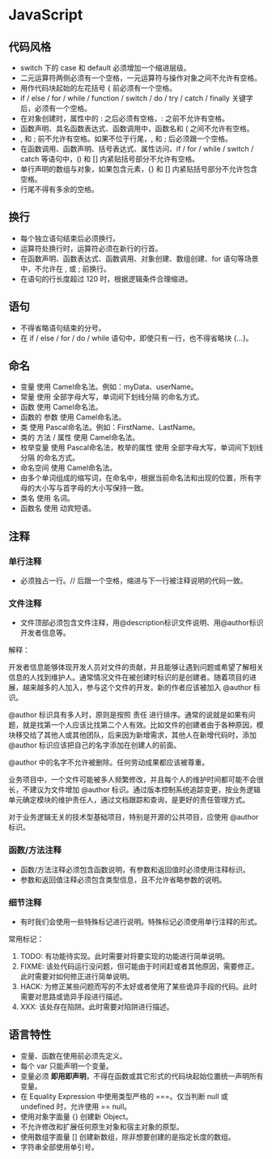 
# JavaScript

## 代码风格

- switch 下的 case 和 default 必须增加一个缩进层级。
- 二元运算符两侧必须有一个空格，一元运算符与操作对象之间不允许有空格。
- 用作代码块起始的左花括号 { 前必须有一个空格。
- if / else / for / while / function / switch / do / try / catch / finally 关键字后，必须有一个空格。
-  在对象创建时，属性中的 : 之后必须有空格，: 之前不允许有空格。
- 函数声明、具名函数表达式、函数调用中，函数名和 ( 之间不允许有空格。
- , 和 ; 前不允许有空格。如果不位于行尾，, 和 ; 后必须跟一个空格。
- 在函数调用、函数声明、括号表达式、属性访问、if / for / while / switch / catch 等语句中，() 和 [] 内紧贴括号部分不允许有空格。
- 单行声明的数组与对象，如果包含元素，{} 和 [] 内紧贴括号部分不允许包含空格。
- 行尾不得有多余的空格。

## 换行

- 每个独立语句结束后必须换行。
- 运算符处换行时，运算符必须在新行的行首。
- 在函数声明、函数表达式、函数调用、对象创建、数组创建、for 语句等场景中，不允许在 , 或 ; 前换行。
- 在语句的行长度超过 120 时，根据逻辑条件合理缩进。


## 语句

- 不得省略语句结束的分号。
- 在 if / else / for / do / while 语句中，即使只有一行，也不得省略块 {...}。

## 命名
 
- 变量 使用 Camel命名法。例如：myData、userName。
- 常量 使用 全部字母大写，单词间下划线分隔 的命名方式。
- 函数 使用 Camel命名法。
- 函数的 参数 使用 Camel命名法。
- 类 使用 Pascal命名法。例如：FirstName、LastName。
- 类的 方法 / 属性 使用 Camel命名法。
- 枚举变量 使用 Pascal命名法，枚举的属性 使用 全部字母大写，单词间下划线分隔 的命名方式。
- 命名空间 使用 Camel命名法。
- 由多个单词组成的缩写词，在命名中，根据当前命名法和出现的位置，所有字母的大小写与首字母的大小写保持一致。
- 类名 使用 名词。
- 函数名 使用 动宾短语。

## 注释

### 单行注释 

- 必须独占一行。// 后跟一个空格，缩进与下一行被注释说明的代码一致。

### 文件注释

- 文件顶部必须包含文件注释，用@description标识文件说明、用@author标识开发者信息等。

解释：

开发者信息能够体现开发人员对文件的贡献，并且能够让遇到问题或希望了解相关信息的人找到维护人。通常情况文件在被创建时标识的是创建者。随着项目的进展，越来越多的人加入，参与这个文件的开发，新的作者应该被加入 @author 标识。

@author 标识具有多人时，原则是按照 责任 进行排序。通常的说就是如果有问题，就是找第一个人应该比找第二个人有效。比如文件的创建者由于各种原因，模块移交给了其他人或其他团队，后来因为新增需求，其他人在新增代码时，添加 @author 标识应该把自己的名字添加在创建人的前面。

@author 中的名字不允许被删除。任何劳动成果都应该被尊重。

业务项目中，一个文件可能被多人频繁修改，并且每个人的维护时间都可能不会很长，不建议为文件增加 @author 标识。通过版本控制系统追踪变更，按业务逻辑单元确定模块的维护责任人，通过文档跟踪和查询，是更好的责任管理方式。

对于业务逻辑无关的技术型基础项目，特别是开源的公共项目，应使用 @author 标识。

### 函数/方法注释

- 函数/方法注释必须包含函数说明，有参数和返回值时必须使用注释标识。
- 参数和返回值注释必须包含类型信息，且不允许省略参数的说明。

### 细节注释

- 有时我们会使用一些特殊标记进行说明。特殊标记必须使用单行注释的形式。

常用标记：

1. TODO: 有功能待实现。此时需要对将要实现的功能进行简单说明。
2. FIXME: 该处代码运行没问题，但可能由于时间赶或者其他原因，需要修正。此时需要对如何修正进行简单说明。
3. HACK: 为修正某些问题而写的不太好或者使用了某些诡异手段的代码。此时需要对思路或诡异手段进行描述。
4. XXX: 该处存在陷阱。此时需要对陷阱进行描述。

## 语言特性

- 变量、函数在使用前必须先定义。
- 每个 var 只能声明一个变量。
- 变量必须 **即用即声明**，不得在函数或其它形式的代码块起始位置统一声明所有变量。
- 在 Equality Expression 中使用类型严格的 ===。仅当判断 null 或 undefined 时，允许使用 == null。
- 使用对象字面量 {} 创建新 Object。
- 不允许修改和扩展任何原生对象和宿主对象的原型。
- 使用数组字面量 [] 创建新数组，除非想要创建的是指定长度的数组。
- 字符串全部使用单引号。